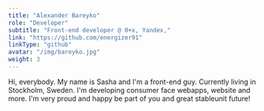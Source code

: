 ```yaml
---
title: "Alexander Bareyko"
role: "Developer"
subtitle: "Front-end developer @ 0+x, Yandex,"
link: "https://github.com/energizer91"
linkType: "github"
avatar: "/img/bareyko.jpg"
weight: 3
---
```

Hi, everybody. My name is Sasha and I'm a front-end guy. Currently living in Stockholm, Sweden. I'm developing consumer face webapps, website and more. I'm very proud and happy be part of you and great stableunit future!

